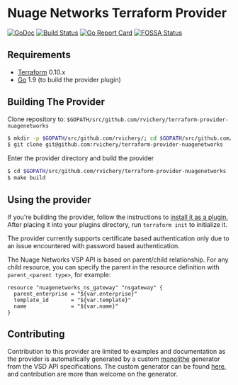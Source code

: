 Nuage Networks Terraform Provider
==================
[![GoDoc](https://godoc.org/github.com/rvichery/terraform-provider-nuagenetworks/nuagenetworks?status.svg)](https://godoc.org/github.com/rvichery/terraform-provider-nuagenetworks/nuagenetworks)
[![Build Status](https://travis-ci.org/rvichery/terraform-provider-nuagenetworks.svg?branch=master)](https://travis-ci.org/rvichery/terraform-provider-nuagenetworks)
[![Go Report Card](https://goreportcard.com/badge/github.com/rvichery/terraform-provider-nuagenetworks)](https://goreportcard.com/report/github.com/rvichery/terraform-provider-nuagenetworks)
[![FOSSA Status](https://app.fossa.io/api/projects/git%2Bgithub.com%2Frvichery%2Fterraform-provider-nuagenetworks.svg?type=shield)](https://app.fossa.io/projects/git%2Bgithub.com%2Frvichery%2Fterraform-provider-nuagenetworks?ref=badge_shield)

Requirements
------------

-	[Terraform](https://www.terraform.io/downloads.html) 0.10.x
-	[Go](https://golang.org/doc/install) 1.9 (to build the provider plugin)

Building The Provider
---------------------

Clone repository to: `$GOPATH/src/github.com/rvichery/terraform-provider-nuagenetworks`

```sh
$ mkdir -p $GOPATH/src/github.com/rvichery/; cd $GOPATH/src/github.com/rvichery
$ git clone git@github.com:rvichery/terraform-provider-nuagenetworks
```

Enter the provider directory and build the provider

```sh
$ cd $GOPATH/src/github.com/rvichery/terraform-provider-nuagenetworks
$ make build
```

Using the provider
----------------------
If you're building the provider, follow the instructions to [install it as a plugin.](https://www.terraform.io/docs/plugins/basics.html#installing-a-plugin) After placing it into your plugins directory,  run `terraform init` to initialize it.

The provider currently supports certificate based authentication only due to an issue encountered with password based authentication. 

The Nuage Networks VSP API is based on parent/child relationship. For any child resource, you can specify the parent in the resource definition with ```parent_<parent type>```, for example:

```
resource "nuagenetworks_ns_gateway" "nsgateway" {
  parent_enterprise = "${var.enterprise}"
  template_id       = "${var.template}"
  name              = "${var.name}"
}
```

Contributing
----------------------
Contribution to this provider are limited to examples and documentation as the provider is automatically generated by a custom [monolithe](https://github.com/nuagenetworks/monolithe/) generator from the VSD API specifications. The custom generator can be found [here](https://github.com/rvichery/monolithe-terraform), and contribution are more than welcome on the generator.
